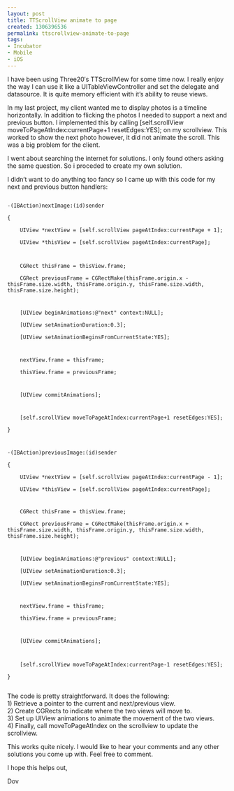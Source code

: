 ```yaml
---
layout: post
title: TTScrollView animate to page
created: 1306396536
permalink: ttscrollview-animate-to-page
tags:
- Incubator
- Mobile
- iOS
---
```

<p>I have been using Three20′s TTScrollView for some time now.  I really enjoy the way I can use it like a UITableViewController and set the delegate and datasource.  It is quite memory efficient with it’s ability to reuse views.</p>
<p>In my last project, my client wanted me to display photos is a timeline horizontally.  In addition to flicking the photos I needed to support a next and previous button.  I implemented this by calling [self.scrollView moveToPageAtIndex:currentPage+1 resetEdges:YES]; on my scrollview.  This worked to show the next photo however, it did not animate the scroll.  This was a big problem for the client.  </p>
<p>I went about searching the internet for solutions.  I only found others asking the same question. So i proceded to create my own solution.</p>
<p>I didn’t want to do anything too fancy so I came up with this code for my next and previous button handlers:<br />
<code><br />
-(IBAction)nextImage:(id)sender<br />
{<br />
    UIView *nextView = [self.scrollView pageAtIndex:currentPage + 1];<br />
    UIView *thisView = [self.scrollView pageAtIndex:currentPage];</p>
<p>    CGRect thisFrame = thisView.frame;<br />
    CGRect previousFrame = CGRectMake(thisFrame.origin.x - thisFrame.size.width, thisFrame.origin.y, thisFrame.size.width, thisFrame.size.height);</p>
<p>    [UIView beginAnimations:@"next" context:NULL];<br />
    [UIView setAnimationDuration:0.3];<br />
    [UIView setAnimationBeginsFromCurrentState:YES];</p>
<p>    nextView.frame = thisFrame;<br />
    thisView.frame = previousFrame;</p>
<p>    [UIView commitAnimations];</p>
<p>    [self.scrollView moveToPageAtIndex:currentPage+1 resetEdges:YES];<br />
}</p>
<p>-(IBAction)previousImage:(id)sender<br />
{<br />
    UIView *nextView = [self.scrollView pageAtIndex:currentPage - 1];<br />
    UIView *thisView = [self.scrollView pageAtIndex:currentPage];</p>
<p>    CGRect thisFrame = thisView.frame;<br />
    CGRect previousFrame = CGRectMake(thisFrame.origin.x + thisFrame.size.width, thisFrame.origin.y, thisFrame.size.width, thisFrame.size.height);</p>
<p>    [UIView beginAnimations:@"previous" context:NULL];<br />
    [UIView setAnimationDuration:0.3];<br />
    [UIView setAnimationBeginsFromCurrentState:YES];</p>
<p>    nextView.frame = thisFrame;<br />
    thisView.frame = previousFrame;</p>
<p>    [UIView commitAnimations];</p>
<p>    [self.scrollView moveToPageAtIndex:currentPage-1 resetEdges:YES];<br />
}<br />
</code></p>
<p>The code is pretty straightforward. It does the following:<br />
1) Retrieve a pointer to the current and next/previous view.<br />
2) Create CGRects to indicate where the two views will move to.<br />
3) Set up UIView animations to animate the movement of the two views.<br />
4) Finally, call moveToPageAtIndex on the scrollview to update the scrollview.</p>
<p>This works quite nicely.  I would like to hear your comments and any other solutions you come up with.  Feel free to comment.</p>
<p>I hope this helps out,</p>
<p>Dov</p>
